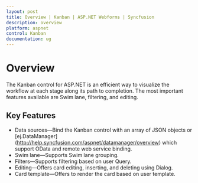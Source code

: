 ```yaml
---
layout: post
title: Overview | Kanban | ASP.NET Webforms | Syncfusion
description: overview
platform: aspnet
control: Kanban
documentation: ug
---
```


# Overview

The Kanban control for ASP.NET is an efficient way to visualize the workflow at each stage along its path to completion. The most important features available are Swim lane, filtering, and editing.

## Key Features

* Data sources—Bind the Kanban control with an array of JSON objects or [ej.DataManager] (http://help.syncfusion.com/aspnet/datamanager/overview) which support OData and remote web service binding.
* Swim lane—Supports Swim lane grouping.
* Filters—Supports filtering based on user Query.
* Editing—Offers card editing, inserting, and deleting using Dialog.
* Card template—Offers to render the card based on user template.